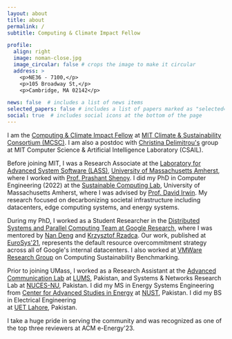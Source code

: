 ```yaml
---
layout: about
title: about
permalink: /
subtitle: Computing & Climate Impact Fellow

profile:
  align: right
  image: noman-close.jpg
  image_circular: false # crops the image to make it circular
  address: >
    <p>NE36 - 7100,</p>
    <p>105 Broadway St,</p>
    <p>Cambridge, MA 02142</p>

news: false  # includes a list of news items
selected_papers: false # includes a list of papers marked as "selected={true}"
social: true  # includes social icons at the bottom of the page
---
```


I am the [Computing & Climate Impact Fellow](https://impactclimate.mit.edu/people/noman-bashir/) at [MIT Climate & Sustainability Consortium (MCSC)](https://impactclimate.mit.edu/). I am also a postdoc with [Christina Delimitrou's](https://people.csail.mit.edu/delimitrou/Main.html) group at MIT Computer Science & Artificial Intelligence Laboratory (CSAIL). 

<!-- I work with MIT EECS Researchers and Industry Partners on leveraging my expertise for near-term change for a more sustainable future. -->

Before joining MIT, I was a Research Associate at the [Laboratory for Advanced System Software (LASS)](https://lass.cs.umass.edu/), [University of Massachusetts Amherst](https://www.umass.edu/), where I worked with [Prof. Prashant Shenoy](https://people.cs.umass.edu/~shenoy/). I did my PhD in Computer Engineering (2022) at the [Sustainable Computing Lab](https://www.sustainablecomputinglab.io/), University of Massachusetts Amherst, where I was advised by [Prof. David Irwin](https://www.davidirwin.info/). My research focused on decarbonizing societal infrastructure including datacenters, edge computing systems, and energy systems.

During my PhD, I worked as a Student Researcher in the [Distributed Systems and Parallel Computing Team at Google Research](https://research.google/research-areas/distributed-systems-and-parallel-computing/), where I was mentored by [Nan Deng](https://research.google/people/106970/) and [Krzysztof Rządca](https://www.mimuw.edu.pl/~krzadca/). Our work, published at [EuroSys'21](https://research.google/pubs/pub50175/), represents the default resource overcommitment strategy across all of Google's internal datacenters. I also worked at [VMWare Research Group](https://research.vmware.com/) on Computing Sustainability Benchmarking. 

Prior to joining UMass, I worked as a Research Assistant at the [Advanced Communication Lab](https://adcom.lums.edu.pk/) at [LUMS](https://lums.edu.pk/), Pakistan, and Systems & Networks Research Lab at [NUCES-NU](https://www.nu.edu.pk/), Pakistan. 
I did my MS in Energy Systems Engineering from [Center for Advanced Studies in Energy](https://uspcase.nust.edu.pk/about-us/nust-at-a-glance/) at [NUST](https://nust.edu.pk/), Pakistan. 
I did my BS in Electrical Engineering <br> at [UET Lahore](https://www.uet.edu.pk/), Pakistan. 

I take a huge pride in serving the community and was recognized as one of the top three reviewers at ACM e-Energy'23.

